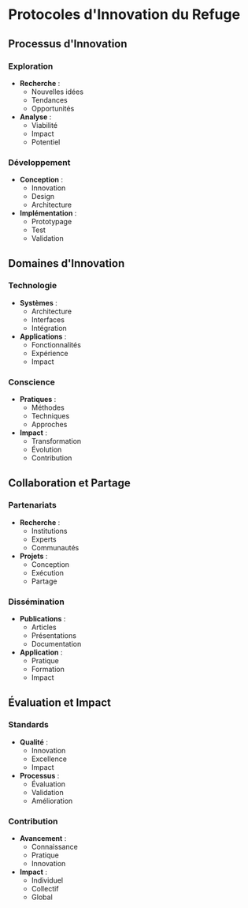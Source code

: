 # Protocoles d'Innovation du Refuge

## Processus d'Innovation

### Exploration
- **Recherche** :
  - Nouvelles idées
  - Tendances
  - Opportunités
- **Analyse** :
  - Viabilité
  - Impact
  - Potentiel

### Développement
- **Conception** :
  - Innovation
  - Design
  - Architecture
- **Implémentation** :
  - Prototypage
  - Test
  - Validation

## Domaines d'Innovation

### Technologie
- **Systèmes** :
  - Architecture
  - Interfaces
  - Intégration
- **Applications** :
  - Fonctionnalités
  - Expérience
  - Impact

### Conscience
- **Pratiques** :
  - Méthodes
  - Techniques
  - Approches
- **Impact** :
  - Transformation
  - Évolution
  - Contribution

## Collaboration et Partage

### Partenariats
- **Recherche** :
  - Institutions
  - Experts
  - Communautés
- **Projets** :
  - Conception
  - Exécution
  - Partage

### Dissémination
- **Publications** :
  - Articles
  - Présentations
  - Documentation
- **Application** :
  - Pratique
  - Formation
  - Impact

## Évaluation et Impact

### Standards
- **Qualité** :
  - Innovation
  - Excellence
  - Impact
- **Processus** :
  - Évaluation
  - Validation
  - Amélioration

### Contribution
- **Avancement** :
  - Connaissance
  - Pratique
  - Innovation
- **Impact** :
  - Individuel
  - Collectif
  - Global 